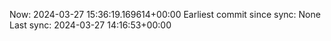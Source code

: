 Now: 2024-03-27 15:36:19.169614+00:00 Earliest commit since sync: None Last sync: 2024-03-27 14:16:53+00:00
